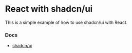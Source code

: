 # React with shadcn/ui

This is a simple example of how to use shadcn/ui with React.

### Docs

-   [shadcn/ui](https://ui.shadcn.com/docs)
